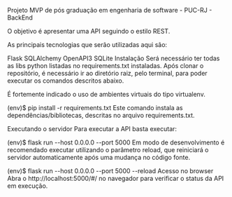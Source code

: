 Projeto MVP de pós graduação em engenharia de software - PUC-RJ - BackEnd

O objetivo é apresentar uma API seguindo o estilo REST.

As principais tecnologias que serão utilizadas aqui são:

Flask
SQLAlchemy
OpenAPI3
SQLite
Instalação
Será necessário ter todas as libs python listadas no requirements.txt instaladas. Após clonar o repositório, é necessário ir ao diretório raiz, pelo terminal, para poder executar os comandos descritos abaixo.

É fortemente indicado o uso de ambientes virtuais do tipo virtualenv.

(env)$ pip install -r requirements.txt
Este comando instala as dependências/bibliotecas, descritas no arquivo requirements.txt.

Executando o servidor
Para executar a API basta executar:

(env)$ flask run --host 0.0.0.0 --port 5000
Em modo de desenvolvimento é recomendado executar utilizando o parâmetro reload, que reiniciará o servidor automaticamente após uma mudança no código fonte.

(env)$ flask run --host 0.0.0.0 --port 5000 --reload
Acesso no browser
Abra o http://localhost:5000/#/ no navegador para verificar o status da API em execução.
